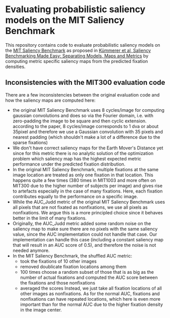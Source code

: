 # Evaluating probabilistic saliency models on the MIT Saliency Benchmark

This repository contains code to evaluate probabilistic saliency models on the [MIT Saliency Benchmark](https://saliency.mit.edu) as proposed in [Kümmerer et al, Saliency Benchmarking Made Easy: Separating Models, Maps and Metrics](http://openaccess.thecvf.com/content_ECCV_2018/html/Matthias_Kummerer_Saliency_Benchmarking_Made_ECCV_2018_paper.html) by computing metric specific saliency maps from the predicted fixation densities.

## Inconsistencies with the MIT300 evaluation code

There are a few inconsistencies between the original evaluation code and how the saliency maps are computed here:

* the original MIT Saliency Benchmark uses 8 cycles/image for
  computing gaussian convolutions and does so via the Fourier domain,
  i.e. with zero-padding the image to be square and then cyclic extension.
  according to the paper, 8 cycles/image corresponds to 1 dva or about 35pixel
  and therefore we use a Gaussian convolution with 35 pixels and nearest
  padding (which shouldn't make a lot of a difference due to the sparse
  fixations)
* We don't have correct saliency maps for the Earth Mover's Distance yet since
  for this metric there is no analytic solution of the optimization problem which
  saliency map has the highest expected metric performance under the predicted fixation
  distribution.
* In the original MIT Saliency Benchmark, multiple fixations at the same image location
  are treated as only one fixation in that location. This happens quite a few times (380
  times in MIT1003 and more often on MIT300 due to the higher number of subjects per image)
  and gives rise to artefacts especially in the case of many fixations. Here, each fixation
  contributes equally to the performance on a specific image.
* While the AUC_Judd metric of the original MIT Saliency Benchmark uses all pixels that
  are not fixated as nonfixations, we use all pixels as nonfixations. We argue this is
  a more principled choice since it behaves better in the limit of many fixations.
* Originally, the AUC_Judd metric added some random noise on the saliency map to make sure
  there are no pixels with the same saliency value, since the AUC implementation could not
  handle that case. Our implementation can handle this case (including a constant saliency map
  that will result in an AUC score of 0.5), and therefore the noise is not needed anymore.
* In the MIT Saliency Benchmark, the shuffled AUC metric:
    * took the fixations of 10 other images
    * removed doublicate fixation locations among them
    * 100 times choose a random subset of those that is as big as the number of actual
      fixations and computed the AUC score between the fixations and those nonfixations
    * averaged the scores
  Instead, we just take all fixation locations of all other images as nonfixations.
  As for the normal AUC, fixations and nonfixations can have repeated locations, which
  here is even more important than for the normal AUC due to the higher fixation density
  in the image center.
